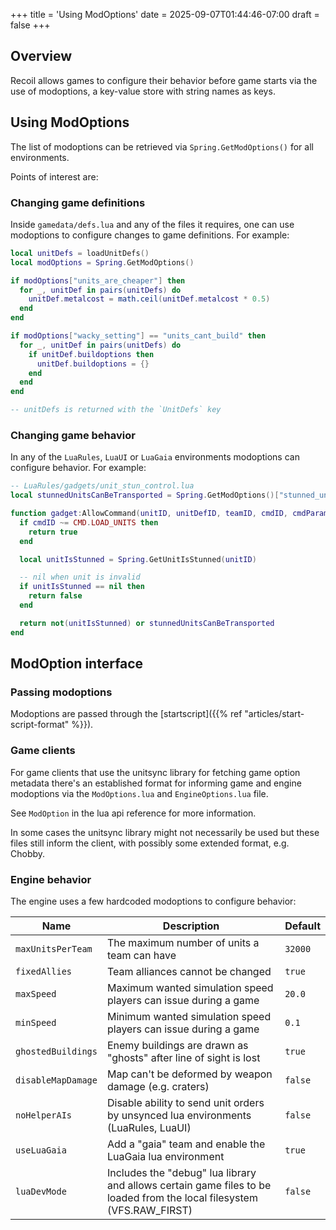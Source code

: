 +++
title = 'Using ModOptions'
date = 2025-09-07T01:44:46-07:00
draft = false
+++

## Overview

Recoil allows games to configure their behavior before game starts via the use
of modoptions, a key-value store with string names as keys.

## Using ModOptions

The list of modoptions can be retrieved via `Spring.GetModOptions()` for all
environments.

Points of interest are:

### Changing game definitions

Inside `gamedata/defs.lua` and any of the files it requires, one can use
modoptions to configure changes to game definitions. For example:

```lua
local unitDefs = loadUnitDefs()
local modOptions = Spring.GetModOptions()

if modOptions["units_are_cheaper"] then
  for _, unitDef in pairs(unitDefs) do
    unitDef.metalcost = math.ceil(unitDef.metalcost * 0.5)
  end
end

if modOptions["wacky_setting"] == "units_cant_build" then
  for _, unitDef in pairs(unitDefs) do
    if unitDef.buildoptions then
      unitDef.buildoptions = {}
    end
  end
end

-- unitDefs is returned with the `UnitDefs` key
```

### Changing game behavior

In any of the `LuaRules`, `LuaUI` or `LuaGaia` environments modoptions can
configure behavior. For example:

```lua
-- LuaRules/gadgets/unit_stun_control.lua
local stunnedUnitsCanBeTransported = Spring.GetModOptions()["stunned_units_transport"] == "enabled"

function gadget:AllowCommand(unitID, unitDefID, teamID, cmdID, cmdParams, cmdOptions, cmdTag, playerID, fromSynced, fromLua)
  if cmdID ~= CMD.LOAD_UNITS then
    return true
  end

  local unitIsStunned = Spring.GetUnitIsStunned(unitID)

  -- nil when unit is invalid
  if unitIsStunned == nil then
    return false
  end

  return not(unitIsStunned) or stunnedUnitsCanBeTransported
end
```

## ModOption interface

### Passing modoptions

Modoptions are passed through the
[startscript]({{% ref "articles/start-script-format" %}}).

### Game clients

For game clients that use the unitsync library for fetching game option metadata
there's an established format for informing game and engine modoptions via the
`ModOptions.lua` and `EngineOptions.lua` file.

See `ModOption` in the lua api reference for more information.

In some cases the unitsync library might not necessarily be used but these
files still inform the client, with possibly some extended format, e.g. Chobby.

### Engine behavior

The engine uses a few hardcoded modoptions to configure behavior:

| Name               | Description                                                                                                           | Default |
| ------------------ | --------------------------------------------------------------------------------------------------------------------- | ------- |
| `maxUnitsPerTeam`  | The maximum number of units a team can have                                                                           | `32000` |
| `fixedAllies`      | Team alliances cannot be changed                                                                                      | `true`  |
| `maxSpeed`         | Maximum wanted simulation speed players can issue during a game                                                       | `20.0`  |
| `minSpeed`         | Minimum wanted simulation speed players can issue during a game                                                       | `0.1`   |
| `ghostedBuildings` | Enemy buildings are drawn as "ghosts" after line of sight is lost                                                     | `true`  |
| `disableMapDamage` | Map can't be deformed by weapon damage (e.g. craters)                                                                 | `false` |
| `noHelperAIs`      | Disable ability to send unit orders by unsynced lua environments (LuaRules, LuaUI)                                    | `false` |
| `useLuaGaia`       | Add a "gaia" team and enable the LuaGaia lua environment                                                              | `true`  |
| `luaDevMode`       | Includes the "debug" lua library and allows certain game files to be loaded from the local filesystem (VFS.RAW_FIRST) | `false` |
